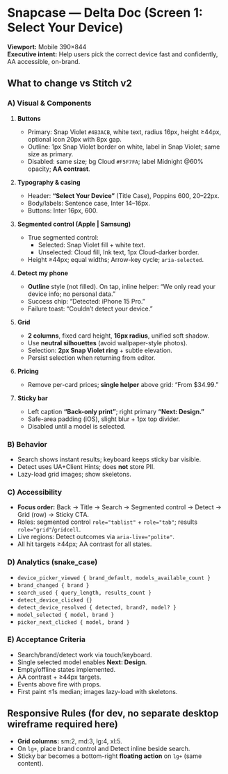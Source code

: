 # Snapcase — Delta Doc (Screen 1: Select Your Device)

**Viewport:** Mobile 390×844  
**Executive intent:** Help users pick the correct device fast and confidently, AA accessible, on-brand.

## What to change vs Stitch v2

### A) Visual & Components
1. **Buttons**
   - Primary: Snap Violet `#4B3ACB`, white text, radius 16px, height ≥44px, optional icon 20px with 8px gap.
   - Outline: 1px Snap Violet border on white, label in Snap Violet; same size as primary.
   - Disabled: same size; bg Cloud `#F5F7FA`; label Midnight @60% opacity; **AA contrast**.

2. **Typography & casing**
   - Header: **“Select Your Device”** (Title Case), Poppins 600, 20–22px.
   - Body/labels: Sentence case, Inter 14–16px.
   - Buttons: Inter 16px, 600.

3. **Segmented control (Apple | Samsung)**
   - True segmented control:  
     - Selected: Snap Violet fill + white text.  
     - Unselected: Cloud fill, Ink text, 1px Cloud-darker border.
   - Height ≥44px; equal widths; Arrow-key cycle; `aria-selected`.

4. **Detect my phone**
   - **Outline** style (not filled). On tap, inline helper: “We only read your device info; no personal data.”
   - Success chip: “Detected: iPhone 15 Pro.”  
   - Failure toast: “Couldn’t detect your device.”

5. **Grid**
   - **2 columns**, fixed card height, **16px radius**, unified soft shadow.
   - Use **neutral silhouettes** (avoid wallpaper-style photos).  
   - Selection: **2px Snap Violet ring** + subtle elevation.  
   - Persist selection when returning from editor.

6. **Pricing**
   - Remove per-card prices; **single helper** above grid: “From $34.99.”

7. **Sticky bar**
   - Left caption **“Back-only print”**; right primary **“Next: Design.”**
   - Safe-area padding (iOS), slight blur + 1px top divider.
   - Disabled until a model is selected.

### B) Behavior
- Search shows instant results; keyboard keeps sticky bar visible.
- Detect uses UA+Client Hints; does **not** store PII.
- Lazy-load grid images; show skeletons.

### C) Accessibility
- **Focus order:** Back → Title → Search → Segmented control → Detect → Grid (row) → Sticky CTA.  
- Roles: segmented control `role="tablist"` + `role="tab"`; results `role="grid"`/`gridcell`.  
- Live regions: Detect outcomes via `aria-live="polite"`.  
- All hit targets ≥44px; AA contrast for all states.

### D) Analytics (snake_case)
- `device_picker_viewed { brand_default, models_available_count }`
- `brand_changed { brand }`
- `search_used { query_length, results_count }`
- `detect_device_clicked {}`
- `detect_device_resolved { detected, brand?, model? }`
- `model_selected { model, brand }`
- `picker_next_clicked { model, brand }`

### E) Acceptance Criteria
- Search/brand/detect work via touch/keyboard.  
- Single selected model enables **Next: Design**.  
- Empty/offline states implemented.  
- AA contrast + ≥44px targets.  
- Events above fire with props.  
- First paint ≤1s median; images lazy-load with skeletons.

## Responsive Rules (for dev, no separate desktop wireframe required here)
- **Grid columns:** sm:2, md:3, lg:4, xl:5.  
- On `lg+`, place brand control and Detect inline beside search.  
- Sticky bar becomes a bottom-right **floating action** on `lg+` (same content).